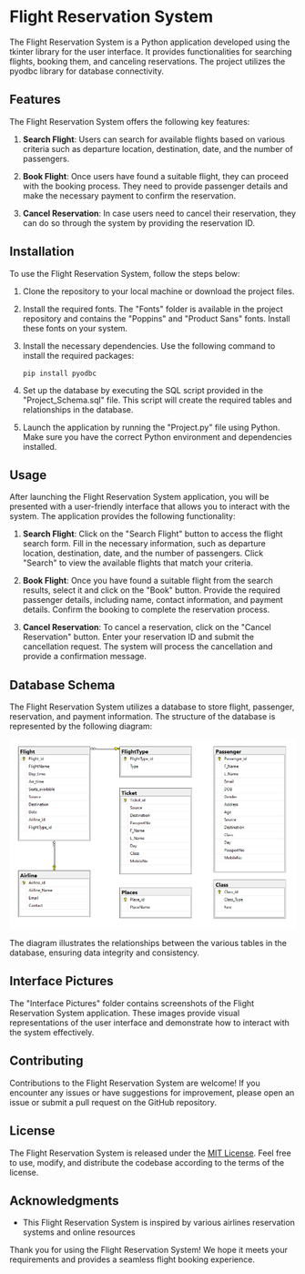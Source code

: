 # Flight Reservation System

The Flight Reservation System is a Python application developed using the tkinter library for the user interface. It provides functionalities for searching flights, booking them, and canceling reservations. The project utilizes the pyodbc library for database connectivity.

## Features

The Flight Reservation System offers the following key features:

1. **Search Flight**: Users can search for available flights based on various criteria such as departure location, destination, date, and the number of passengers.

2. **Book Flight**: Once users have found a suitable flight, they can proceed with the booking process. They need to provide passenger details and make the necessary payment to confirm the reservation.

3. **Cancel Reservation**: In case users need to cancel their reservation, they can do so through the system by providing the reservation ID.

## Installation

To use the Flight Reservation System, follow the steps below:

1. Clone the repository to your local machine or download the project files.

2. Install the required fonts. The "Fonts" folder is available in the project repository and contains the "Poppins" and "Product Sans" fonts. Install these fonts on your system.

3. Install the necessary dependencies. Use the following command to install the required packages:

   ```
   pip install pyodbc
   ```

4. Set up the database by executing the SQL script provided in the "Project_Schema.sql" file. This script will create the required tables and relationships in the database.

5. Launch the application by running the "Project.py" file using Python. Make sure you have the correct Python environment and dependencies installed.

## Usage

After launching the Flight Reservation System application, you will be presented with a user-friendly interface that allows you to interact with the system. The application provides the following functionality:

1. **Search Flight**: Click on the "Search Flight" button to access the flight search form. Fill in the necessary information, such as departure location, destination, date, and the number of passengers. Click "Search" to view the available flights that match your criteria.

2. **Book Flight**: Once you have found a suitable flight from the search results, select it and click on the "Book" button. Provide the required passenger details, including name, contact information, and payment details. Confirm the booking to complete the reservation process.

3. **Cancel Reservation**: To cancel a reservation, click on the "Cancel Reservation" button. Enter your reservation ID and submit the cancellation request. The system will process the cancellation and provide a confirmation message.

## Database Schema

The Flight Reservation System utilizes a database to store flight, passenger, reservation, and payment information. The structure of the database is represented by the following diagram:

![Database Diagram](Database%20Diagram.png)

The diagram illustrates the relationships between the various tables in the database, ensuring data integrity and consistency.

## Interface Pictures

The "Interface Pictures" folder contains screenshots of the Flight Reservation System application. These images provide visual representations of the user interface and demonstrate how to interact with the system effectively.

## Contributing

Contributions to the Flight Reservation System are welcome! If you encounter any issues or have suggestions for improvement, please open an issue or submit a pull request on the GitHub repository.

## License

The Flight Reservation System is released under the [MIT License](LICENSE). Feel free to use, modify, and distribute the codebase according to the terms of the license.

## Acknowledgments

- This Flight Reservation System is inspired by various airlines reservation systems and online resources

Thank you for using the Flight Reservation System! We hope it meets your requirements and provides a seamless flight booking experience.
